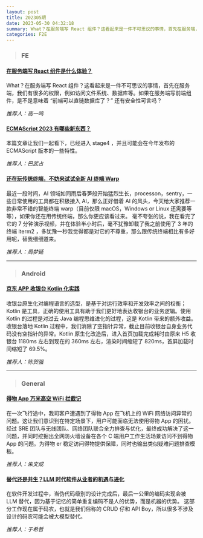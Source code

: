 ```yaml
---
layout: post
title: 202305期
date: 2023-05-30 04:32:18
summary: What？在服务端写 React 组件？这看起来是一件不可思议的事情，首先在服务端，我们有很多的权限，例如访问文件系统、数据库等。如果在服务端写前端组件，是不是意味着 “前端可以直链数据库了？” 还有安全性可言吗？
categories: F2E
---
```


> ### FE

#### [在服务端写 React 组件是什么体验？](https://mp.weixin.qq.com/s/vYVru8x3rtNFZdHkK3rCpA)

What？在服务端写 React 组件？这看起来是一件不可思议的事情，首先在服务端，我们有很多的权限，例如访问文件系统、数据库等。如果在服务端写前端组件，是不是意味着 “前端可以直链数据库了？” 还有安全性可言吗？

_推荐人：高一鸣_

#### [ECMAScript 2023 有哪些新东西？](https://mp.weixin.qq.com/s/OR63a2llyGlXnyJTYs9cBQ)

本篇文章让我们一起看下，已经进入 stage4 ，并且可能会在今年发布的 ECMAScript 版本的一些特性。

_推荐人：巴武占_

#### [还在玩传统终端，不妨来试试全新 AI 终端 Warp](https://juejin.cn/post/7225623397145428028)

最近一段时间，AI 领域如同雨后春笋般开始猛烈生长，processon，sentry，一些日常使用的工具都在积极接入 AI，那么正好借着 AI 的风头，今天给大家推荐一款非常不错的智能终端 warp（目前仅限 macOS，Windows or Linux 还需要等等），如果你还在用传统终端，那么你更应该看过来。 毫不夸张的说，我在看完了它的 7 分钟演示视频，并在体验半小时后，毫不犹豫卸载了我之前使用了 3 年的终端 iterm2 ，多犹豫一秒我觉得都是对它的不尊重，那么跟传统终端相比有多好用呢，替我细细道来。

_推荐人：周梦延_

---

> ### Android

#### [京东 APP 收银台 Kotlin 化实践](https://mp.weixin.qq.com/s/UkbaRgsXob-Aw0lhOAAMVw)

收银台原生化对编程语言的选型，是基于对运行效率和开发效率之间的权衡；Kotlin 是工具，正确的使用工具有助于我们更好地表达收银台的业务逻辑。使用 Kotlin 的过程是对过去 Java 编程思维进化的过程，这是 Kotlin 带来的额外收益。收银台落地 Kotlin 过程中，我们消除了空指针异常，截止目前收银台自身业务代码没有空指针的异常。Kotlin 原生化改造后，进入首页加载完成耗时由原来 H5 收银台 1180ms 左右到现在的 360ms 左右，渲染时间缩短了 820ms，首屏加载时间缩短了 69.5%。

_推荐人：陈贺强_

---

> ### General

#### [得物 App 万米高空 WiFi 拦截记](https://mp.weixin.qq.com/s/PncpqJHHZ4O51gvv-Oyy6A)

在一次飞行途中，我司客户遭遇到了得物 App 在飞机上的 WiFi 网络访问异常的问题。这让我们意识到在特定场景下，用户可能面临无法使用得物 App 的困扰。经过 SRE 团队与无线团队、网络团队联合全力排查与优化，最终成功解决了这一问题，并同时挖掘出全网防火墙设备在各个 C 端用户工作生活场景访问不到得物 App 的问题。为得物 er 稳定访问得物提供保障，同时也输出类似疑难问题排查模板。

_推荐人：朱文成_

#### [替代还是共生？LLM 时代软件从业者的机遇与进化](https://mp.weixin.qq.com/s/asd2k0Dd09Acb9joI_sWSA)

在软件开发过程中，当伪代码级别的设计完成后，最后一公里的编码实现会被 LLM 替代，因为基于记忆的简单重复编码不是人的优势，而是机器的优势。
这部分工作现在属于码农，也就是我们俗称的 CRUD 仔和 API Boy，所以很多不涉及设计的码农可能会被大模型替代。

_推荐人：于希哲_
